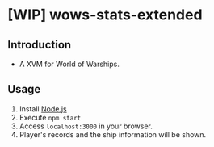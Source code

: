 # [WIP] wows-stats-extended

## Introduction
- A XVM for World of Warships.

## Usage
1. Install [Node.js](https://nodejs.org/)
1. Execute `npm start`
1. Access `localhost:3000` in your browser.
1. Player's records and the ship information will be shown. 
